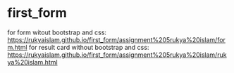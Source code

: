 # first_form
for form witout bootstrap and css:
https://rukyaislam.github.io/first_form/assignment%205rukya%20islam/form.html
for result card without bootstrap and css:
https://rukyaislam.github.io/first_form/assignment%205rukya%20islam/rukya%20islam.html
